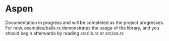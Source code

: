 # Aspen

Documentation in progress and will be completed as the project progresses. For now, examples/balls.rs demonstrates the usage of the library, and you should begin afterwards by reading src/lib.rs or src/os.rs
